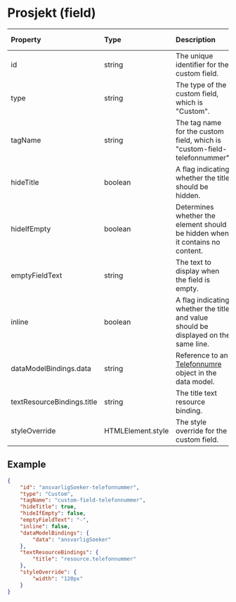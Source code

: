 # Prosjekt (field)

| Property                   | Type              | Description                                                                                          | Default value |
| :------------------------- | :---------------- | :--------------------------------------------------------------------------------------------------- | :------------ |
| id                         | string            | The unique identifier for the custom field.                                                          |               |
| type                       | string            | The type of the custom field, which is "Custom".                                                     |               |
| tagName                    | string            | The tag name for the custom field, which is "custom-field-telefonnummer".                            |               |
| hideTitle                  | boolean           | A flag indicating whether the title should be hidden.                                                | false         |
| hideIfEmpty                | boolean           | Determines whether the element should be hidden when it contains no content.                         | false         |
| emptyFieldText             | string            | The text to display when the field is empty.                                                         |               |
| inline                     | boolean           | A flag indicating whether the title and value should be displayed on the same line.                  | false         |
| dataModelBindings.data     | string            | Reference to an [Telefonnumre](../../classes/data-classes/Telefonnumre.js) object in the data model. |               |
| textResourceBindings.title | string            | The title text resource binding.                                                                     |               |
| styleOverride              | HTMLElement.style | The style override for the custom field.                                                             |               |

## Example

```json
{
    "id": "ansvarligSoeker-telefonnummer",
    "type": "Custom",
    "tagName": "custom-field-telefonnummer",
    "hideTitle": true,
    "hideIfEmpty": false,
    "emptyFieldText": "-",
    "inline": false,
    "dataModelBindings": {
        "data": "ansvarligSoeker"
    },
    "textResourceBindings": {
        "title": "resource.telefonnummer"
    },
    "styleOverride": {
        "width": "120px"
    }
}
```
